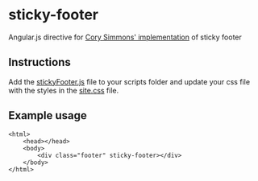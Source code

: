 # sticky-footer
Angular.js directive for <a href="http://blog.mojotech.com/responsive-dynamic-height-sticky-footers/">Cory Simmons' implementation</a> of sticky footer

## Instructions
Add the <a href="https://github.com/krisravishankar/sticky-footer/blob/master/stickyFooter.js">stickyFooter.js</a> file to your scripts folder and update your css file with the styles in the <a href="https://github.com/krisravishankar/sticky-footer/blob/master/site.css">site.css</a> file.

## Example usage

```
<html>
    <head></head>
    <body>
        <div class="footer" sticky-footer></div>
    </body>
</html>
```
